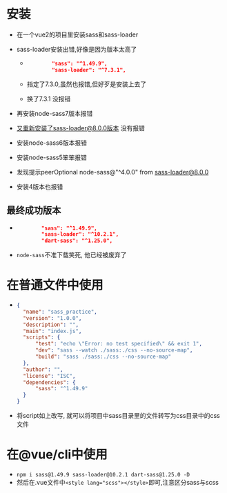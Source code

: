 # 安装

- 在一个vue2的项目里安装sass和sass-loader

- sass-loader安装出错,好像是因为版本太高了

  - ```json
            "sass": "^1.49.9",
            "sass-loader": "^7.3.1",
    ```

  - 指定了7.3.0,虽然也报错,但好歹是安装上去了

  - 换了7.3.1 没报错

- 再安装node-sass7版本报错

- 又重新安装了sass-loader@8.0.0版本 没有报错

- 安装node-sass6版本报错

- 安装node-sass5笨笨报错

- 发现提示peerOptional node-sass@"^4.0.0" from sass-loader@8.0.0

- 安装4版本也报错

## 最终成功版本

- ```json
          "sass": "^1.49.9",
          "sass-loader": "^10.2.1",
          "dart-sass": "^1.25.0",
  ```

- `node-sass`不准下载笑死, 他已经被废弃了



# 在普通文件中使用

- ```json
  {
  	"name": "sass_practice",
  	"version": "1.0.0",
  	"description": "",
  	"main": "index.js",
  	"scripts": {
  		"test": "echo \"Error: no test specified\" && exit 1",
  		"dev": "sass --watch ./sass:./css --no-source-map",
  		"build": "sass ./sass:./css --no-source-map"
  	},
  	"author": "",
  	"license": "ISC",
  	"dependencies": {
  		"sass": "^1.49.9"
  	}
  }
  ```

- 将script如上改写, 就可以将项目中sass目录里的文件转写为css目录中的css文件



# 在@vue/cli中使用

- `npm i sass@1.49.9 sass-loader@10.2.1 dart-sass@1.25.0 -D`
- 然后在.vue文件中`<style lang="scss"></style>`即可,注意区分sass与scss